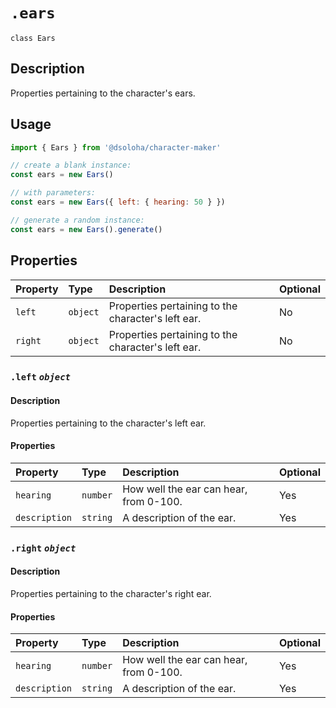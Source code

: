 # `.ears`

`class Ears`

## Description

Properties pertaining to the character's ears.

## Usage

```js
import { Ears } from '@dsoloha/character-maker'

// create a blank instance:
const ears = new Ears()

// with parameters:
const ears = new Ears({ left: { hearing: 50 } })

// generate a random instance:
const ears = new Ears().generate()
```

## Properties

| Property | Type     | Description                                        | Optional |
|:---------|:---------|:---------------------------------------------------|:---------|
| `left`   | `object` | Properties pertaining to the character's left ear. | No       |
| `right`  | `object` | Properties pertaining to the character's left ear. | No       |

### `.left` *`object`*

#### Description

Properties pertaining to the character's left ear.

#### Properties

| Property      | Type     | Description                            | Optional |
|:--------------|:---------|:---------------------------------------|:---------|
| `hearing`     | `number` | How well the ear can hear, from 0-100. | Yes      |
| `description` | `string` | A description of the ear.              | Yes      |

### `.right` *`object`*

#### Description

Properties pertaining to the character's right ear.

#### Properties

| Property      | Type     | Description                            | Optional |
|:--------------|:---------|:---------------------------------------|:---------|
| `hearing`     | `number` | How well the ear can hear, from 0-100. | Yes      |
| `description` | `string` | A description of the ear.              | Yes      |


